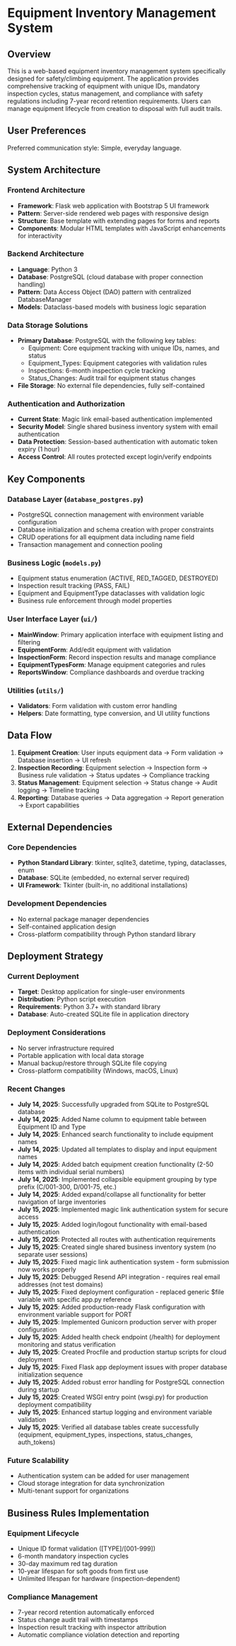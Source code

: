 # Equipment Inventory Management System

## Overview

This is a web-based equipment inventory management system specifically designed for safety/climbing equipment. The application provides comprehensive tracking of equipment with unique IDs, mandatory inspection cycles, status management, and compliance with safety regulations including 7-year record retention requirements. Users can manage equipment lifecycle from creation to disposal with full audit trails.

## User Preferences

Preferred communication style: Simple, everyday language.

## System Architecture

### Frontend Architecture
- **Framework**: Flask web application with Bootstrap 5 UI framework
- **Pattern**: Server-side rendered web pages with responsive design
- **Structure**: Base template with extending pages for forms and reports
- **Components**: Modular HTML templates with JavaScript enhancements for interactivity

### Backend Architecture
- **Language**: Python 3
- **Database**: PostgreSQL (cloud database with proper connection handling)
- **Pattern**: Data Access Object (DAO) pattern with centralized DatabaseManager
- **Models**: Dataclass-based models with business logic separation

### Data Storage Solutions
- **Primary Database**: PostgreSQL with the following key tables:
  - Equipment: Core equipment tracking with unique IDs, names, and status
  - Equipment_Types: Equipment categories with validation rules
  - Inspections: 6-month inspection cycle tracking
  - Status_Changes: Audit trail for equipment status changes
- **File Storage**: No external file dependencies, fully self-contained

### Authentication and Authorization
- **Current State**: Magic link email-based authentication implemented
- **Security Model**: Single shared business inventory system with email authentication
- **Data Protection**: Session-based authentication with automatic token expiry (1 hour)
- **Access Control**: All routes protected except login/verify endpoints

## Key Components

### Database Layer (`database_postgres.py`)
- PostgreSQL connection management with environment variable configuration
- Database initialization and schema creation with proper constraints
- CRUD operations for all equipment data including name field
- Transaction management and connection pooling

### Business Logic (`models.py`)
- Equipment status enumeration (ACTIVE, RED_TAGGED, DESTROYED)
- Inspection result tracking (PASS, FAIL)
- Equipment and EquipmentType dataclasses with validation logic
- Business rule enforcement through model properties

### User Interface Layer (`ui/`)
- **MainWindow**: Primary application interface with equipment listing and filtering
- **EquipmentForm**: Add/edit equipment with validation
- **InspectionForm**: Record inspection results and manage compliance
- **EquipmentTypesForm**: Manage equipment categories and rules
- **ReportsWindow**: Compliance dashboards and overdue tracking

### Utilities (`utils/`)
- **Validators**: Form validation with custom error handling
- **Helpers**: Date formatting, type conversion, and UI utility functions

## Data Flow

1. **Equipment Creation**: User inputs equipment data → Form validation → Database insertion → UI refresh
2. **Inspection Recording**: Equipment selection → Inspection form → Business rule validation → Status updates → Compliance tracking
3. **Status Management**: Equipment selection → Status change → Audit logging → Timeline tracking
4. **Reporting**: Database queries → Data aggregation → Report generation → Export capabilities

## External Dependencies

### Core Dependencies
- **Python Standard Library**: tkinter, sqlite3, datetime, typing, dataclasses, enum
- **Database**: SQLite (embedded, no external server required)
- **UI Framework**: Tkinter (built-in, no additional installations)

### Development Dependencies
- No external package manager dependencies
- Self-contained application design
- Cross-platform compatibility through Python standard library

## Deployment Strategy

### Current Deployment
- **Target**: Desktop application for single-user environments
- **Distribution**: Python script execution
- **Requirements**: Python 3.7+ with standard library
- **Database**: Auto-created SQLite file in application directory

### Deployment Considerations
- No server infrastructure required
- Portable application with local data storage
- Manual backup/restore through SQLite file copying
- Cross-platform compatibility (Windows, macOS, Linux)

### Recent Changes
- **July 14, 2025**: Successfully upgraded from SQLite to PostgreSQL database
- **July 14, 2025**: Added Name column to equipment table between Equipment ID and Type
- **July 14, 2025**: Enhanced search functionality to include equipment names
- **July 14, 2025**: Updated all templates to display and input equipment names
- **July 14, 2025**: Added batch equipment creation functionality (2-50 items with individual serial numbers)
- **July 14, 2025**: Implemented collapsible equipment grouping by type prefix (C/001-300, D/001-75, etc.)
- **July 14, 2025**: Added expand/collapse all functionality for better navigation of large inventories
- **July 15, 2025**: Implemented magic link authentication system for secure access
- **July 15, 2025**: Added login/logout functionality with email-based authentication
- **July 15, 2025**: Protected all routes with authentication requirements
- **July 15, 2025**: Created single shared business inventory system (no separate user sessions)
- **July 15, 2025**: Fixed magic link authentication system - form submission now works properly
- **July 15, 2025**: Debugged Resend API integration - requires real email addresses (not test domains)
- **July 15, 2025**: Fixed deployment configuration - replaced generic $file variable with specific app.py reference
- **July 15, 2025**: Added production-ready Flask configuration with environment variable support for PORT
- **July 15, 2025**: Implemented Gunicorn production server with proper configuration
- **July 15, 2025**: Added health check endpoint (/health) for deployment monitoring and status verification
- **July 15, 2025**: Created Procfile and production startup scripts for cloud deployment
- **July 15, 2025**: Fixed Flask app deployment issues with proper database initialization sequence
- **July 15, 2025**: Added robust error handling for PostgreSQL connection during startup
- **July 15, 2025**: Created WSGI entry point (wsgi.py) for production deployment compatibility
- **July 15, 2025**: Enhanced startup logging and environment variable validation
- **July 15, 2025**: Verified all database tables create successfully (equipment, equipment_types, inspections, status_changes, auth_tokens)

### Future Scalability
- Authentication system can be added for user management
- Cloud storage integration for data synchronization
- Multi-tenant support for organizations

## Business Rules Implementation

### Equipment Lifecycle
- Unique ID format validation ([TYPE]/[001-999])
- 6-month mandatory inspection cycles
- 30-day maximum red tag duration
- 10-year lifespan for soft goods from first use
- Unlimited lifespan for hardware (inspection-dependent)

### Compliance Management
- 7-year record retention automatically enforced
- Status change audit trail with timestamps
- Inspection result tracking with inspector attribution
- Automatic compliance violation detection and reporting